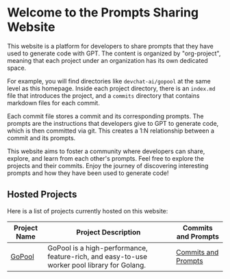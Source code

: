 # Welcome to the Prompts Sharing Website

This website is a platform for developers to share prompts that they have used to generate code with GPT. The content is organized by "org-project", meaning that each project under an organization has its own dedicated space.

For example, you will find directories like `devchat-ai/gopool` at the same level as this homepage. Inside each project directory, there is an `index.md` file that introduces the project, and a `commits` directory that contains markdown files for each commit.

Each commit file stores a commit and its corresponding prompts. The prompts are the instructions that developers give to GPT to generate code, which is then committed via git. This creates a 1:N relationship between a commit and its prompts.

This website aims to foster a community where developers can share, explore, and learn from each other's prompts. Feel free to explore the projects and their commits. Enjoy the journey of discovering interesting prompts and how they have been used to generate code!

## Hosted Projects

Here is a list of projects currently hosted on this website:

| Project Name | Project Description | Commits and Prompts |
| ------------ | ------------------- | ------------ |
| [GoPool](https://github.com/devchat-ai/gopool) | GoPool is a high-performance, feature-rich, and easy-to-use worker pool library for Golang. | [Commits and Prompts](./devchat-ai/gopool/index.md) |
